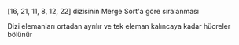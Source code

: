 [16, 21, 11, 8, 12, 22] dizisinin Merge Sort'a göre sıralanması

Dizi elemanları ortadan ayrılır ve tek eleman kalıncaya kadar hücreler bölünür

